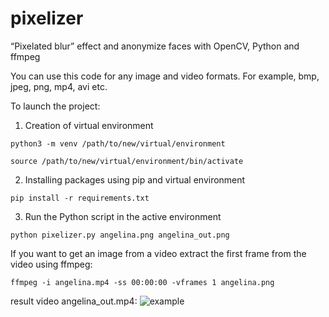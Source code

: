 # pixelizer
“Pixelated blur” effect and anonymize faces with OpenCV, Python and ffmpeg

You can use this code for any image and video formats. For example, bmp, jpeg, png, mp4, avi etc.


To launch the project:
1. Creation of virtual environment
```
python3 -m venv /path/to/new/virtual/environment
```
```
source /path/to/new/virtual/environment/bin/activate
```
2. Installing packages using pip and virtual environment
```
pip install -r requirements.txt
```
3. Run the Python script in the active environment
```
python pixelizer.py angelina.png angelina_out.png
```

If you want to get an image from a video extract the first frame from the video using ffmpeg:
```
ffmpeg -i angelina.mp4 -ss 00:00:00 -vframes 1 angelina.png
```
result video angelina_out.mp4:
![example](examples/angelina_out_8sec.gif)
